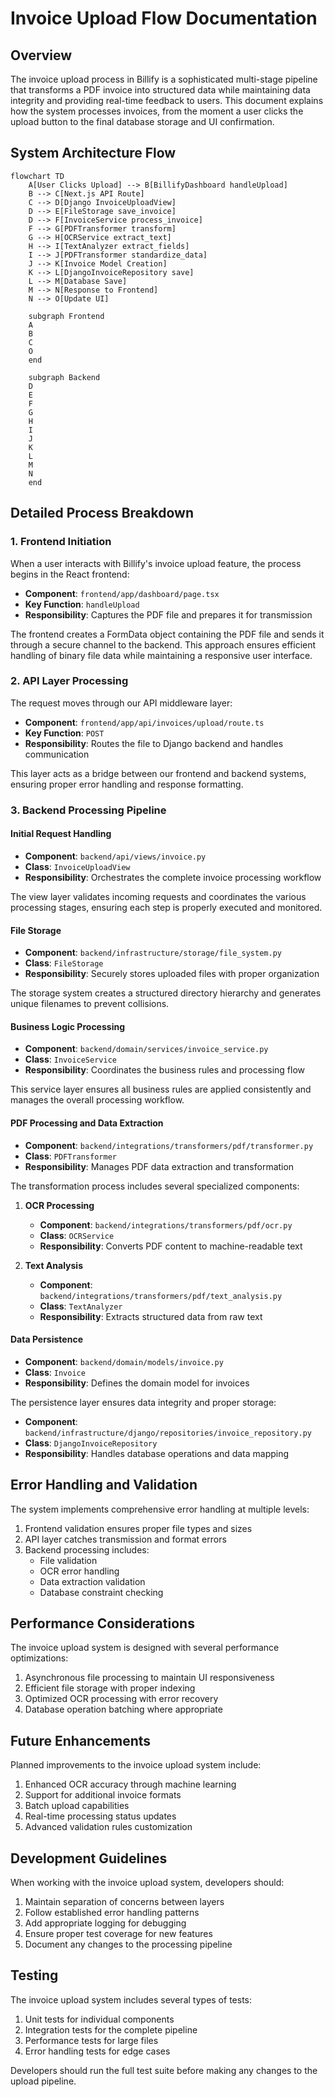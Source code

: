 # Invoice Upload Flow Documentation

## Overview

The invoice upload process in Billify is a sophisticated multi-stage pipeline that transforms a PDF invoice into structured data while maintaining data integrity and providing real-time feedback to users. This document explains how the system processes invoices, from the moment a user clicks the upload button to the final database storage and UI confirmation.

## System Architecture Flow

```mermaid
flowchart TD
    A[User Clicks Upload] --> B[BillifyDashboard handleUpload]
    B --> C[Next.js API Route]
    C --> D[Django InvoiceUploadView]
    D --> E[FileStorage save_invoice]
    D --> F[InvoiceService process_invoice]
    F --> G[PDFTransformer transform]
    G --> H[OCRService extract_text]
    H --> I[TextAnalyzer extract_fields]
    I --> J[PDFTransformer standardize_data]
    J --> K[Invoice Model Creation]
    K --> L[DjangoInvoiceRepository save]
    L --> M[Database Save]
    M --> N[Response to Frontend]
    N --> O[Update UI]

    subgraph Frontend
    A
    B
    C
    O
    end

    subgraph Backend
    D
    E
    F
    G
    H
    I
    J
    K
    L
    M
    N
    end
```

## Detailed Process Breakdown

### 1. Frontend Initiation

When a user interacts with Billify's invoice upload feature, the process begins in the React frontend:

- **Component**: `frontend/app/dashboard/page.tsx`
- **Key Function**: `handleUpload`
- **Responsibility**: Captures the PDF file and prepares it for transmission

The frontend creates a FormData object containing the PDF file and sends it through a secure channel to the backend. This approach ensures efficient handling of binary file data while maintaining a responsive user interface.

### 2. API Layer Processing

The request moves through our API middleware layer:

- **Component**: `frontend/app/api/invoices/upload/route.ts`
- **Key Function**: `POST`
- **Responsibility**: Routes the file to Django backend and handles communication

This layer acts as a bridge between our frontend and backend systems, ensuring proper error handling and response formatting.

### 3. Backend Processing Pipeline

#### Initial Request Handling
- **Component**: `backend/api/views/invoice.py`
- **Class**: `InvoiceUploadView`
- **Responsibility**: Orchestrates the complete invoice processing workflow

The view layer validates incoming requests and coordinates the various processing stages, ensuring each step is properly executed and monitored.

#### File Storage
- **Component**: `backend/infrastructure/storage/file_system.py`
- **Class**: `FileStorage`
- **Responsibility**: Securely stores uploaded files with proper organization

The storage system creates a structured directory hierarchy and generates unique filenames to prevent collisions.

#### Business Logic Processing
- **Component**: `backend/domain/services/invoice_service.py`
- **Class**: `InvoiceService`
- **Responsibility**: Coordinates the business rules and processing flow

This service layer ensures all business rules are applied consistently and manages the overall processing workflow.

#### PDF Processing and Data Extraction
- **Component**: `backend/integrations/transformers/pdf/transformer.py`
- **Class**: `PDFTransformer`
- **Responsibility**: Manages PDF data extraction and transformation

The transformation process includes several specialized components:

1. **OCR Processing**
   - **Component**: `backend/integrations/transformers/pdf/ocr.py`
   - **Class**: `OCRService`
   - **Responsibility**: Converts PDF content to machine-readable text

2. **Text Analysis**
   - **Component**: `backend/integrations/transformers/pdf/text_analysis.py`
   - **Class**: `TextAnalyzer`
   - **Responsibility**: Extracts structured data from raw text

#### Data Persistence
- **Component**: `backend/domain/models/invoice.py`
- **Class**: `Invoice`
- **Responsibility**: Defines the domain model for invoices

The persistence layer ensures data integrity and proper storage:

- **Component**: `backend/infrastructure/django/repositories/invoice_repository.py`
- **Class**: `DjangoInvoiceRepository`
- **Responsibility**: Handles database operations and data mapping

## Error Handling and Validation

The system implements comprehensive error handling at multiple levels:

1. Frontend validation ensures proper file types and sizes
2. API layer catches transmission and format errors
3. Backend processing includes:
   - File validation
   - OCR error handling
   - Data extraction validation
   - Database constraint checking

## Performance Considerations

The invoice upload system is designed with several performance optimizations:

1. Asynchronous file processing to maintain UI responsiveness
2. Efficient file storage with proper indexing
3. Optimized OCR processing with error recovery
4. Database operation batching where appropriate

## Future Enhancements

Planned improvements to the invoice upload system include:

1. Enhanced OCR accuracy through machine learning
2. Support for additional invoice formats
3. Batch upload capabilities
4. Real-time processing status updates
5. Advanced validation rules customization

## Development Guidelines

When working with the invoice upload system, developers should:

1. Maintain separation of concerns between layers
2. Follow established error handling patterns
3. Add appropriate logging for debugging
4. Ensure proper test coverage for new features
5. Document any changes to the processing pipeline

## Testing

The invoice upload system includes several types of tests:

1. Unit tests for individual components
2. Integration tests for the complete pipeline
3. Performance tests for large files
4. Error handling tests for edge cases

Developers should run the full test suite before making any changes to the upload pipeline.